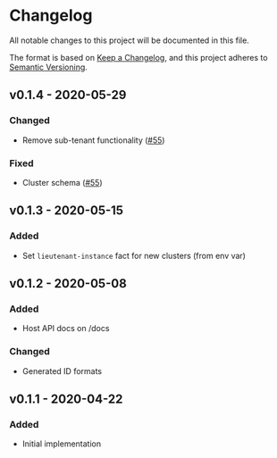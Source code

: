 # Changelog
All notable changes to this project will be documented in this file.

The format is based on [Keep a Changelog](https://keepachangelog.com/en/1.0.0/),
and this project adheres to [Semantic Versioning](https://semver.org/spec/v2.0.0.html).

## v0.1.4 - 2020-05-29
### Changed
- Remove sub-tenant functionality ([#55])

### Fixed
- Cluster schema ([#55])

## v0.1.3 - 2020-05-15
### Added
- Set `lieutenant-instance` fact for new clusters (from env var)

## v0.1.2 - 2020-05-08
### Added
- Host API docs on /docs
### Changed
- Generated ID formats

## v0.1.1 - 2020-04-22
### Added
- Initial implementation

[#55]: https://github.com/projectsyn/lieutenant-api/pull/55
